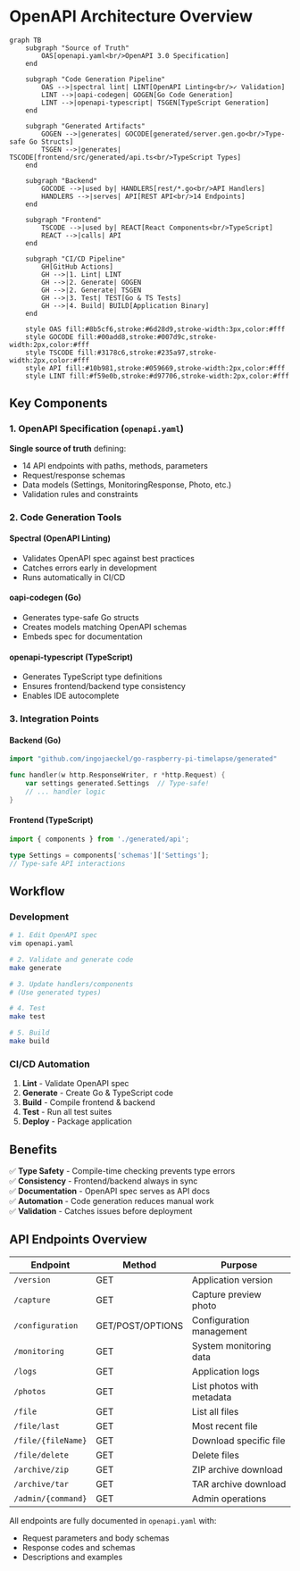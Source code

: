 # OpenAPI Architecture Overview

```mermaid
graph TB
    subgraph "Source of Truth"
        OAS[openapi.yaml<br/>OpenAPI 3.0 Specification]
    end
    
    subgraph "Code Generation Pipeline"
        OAS -->|spectral lint| LINT[OpenAPI Linting<br/>✓ Validation]
        LINT -->|oapi-codegen| GOGEN[Go Code Generation]
        LINT -->|openapi-typescript| TSGEN[TypeScript Generation]
    end
    
    subgraph "Generated Artifacts"
        GOGEN -->|generates| GOCODE[generated/server.gen.go<br/>Type-safe Go Structs]
        TSGEN -->|generates| TSCODE[frontend/src/generated/api.ts<br/>TypeScript Types]
    end
    
    subgraph "Backend"
        GOCODE -->|used by| HANDLERS[rest/*.go<br/>API Handlers]
        HANDLERS -->|serves| API[REST API<br/>14 Endpoints]
    end
    
    subgraph "Frontend"
        TSCODE -->|used by| REACT[React Components<br/>TypeScript]
        REACT -->|calls| API
    end
    
    subgraph "CI/CD Pipeline"
        GH[GitHub Actions]
        GH -->|1. Lint| LINT
        GH -->|2. Generate| GOGEN
        GH -->|2. Generate| TSGEN
        GH -->|3. Test| TEST[Go & TS Tests]
        GH -->|4. Build| BUILD[Application Binary]
    end
    
    style OAS fill:#8b5cf6,stroke:#6d28d9,stroke-width:3px,color:#fff
    style GOCODE fill:#00add8,stroke:#007d9c,stroke-width:2px,color:#fff
    style TSCODE fill:#3178c6,stroke:#235a97,stroke-width:2px,color:#fff
    style API fill:#10b981,stroke:#059669,stroke-width:2px,color:#fff
    style LINT fill:#f59e0b,stroke:#d97706,stroke-width:2px,color:#fff
```

## Key Components

### 1. OpenAPI Specification (`openapi.yaml`)
**Single source of truth** defining:
- 14 API endpoints with paths, methods, parameters
- Request/response schemas
- Data models (Settings, MonitoringResponse, Photo, etc.)
- Validation rules and constraints

### 2. Code Generation Tools

#### Spectral (OpenAPI Linting)
- Validates OpenAPI spec against best practices
- Catches errors early in development
- Runs automatically in CI/CD

#### oapi-codegen (Go)
- Generates type-safe Go structs
- Creates models matching OpenAPI schemas
- Embeds spec for documentation

#### openapi-typescript (TypeScript)
- Generates TypeScript type definitions
- Ensures frontend/backend type consistency
- Enables IDE autocomplete

### 3. Integration Points

#### Backend (Go)
```go
import "github.com/ingojaeckel/go-raspberry-pi-timelapse/generated"

func handler(w http.ResponseWriter, r *http.Request) {
    var settings generated.Settings  // Type-safe!
    // ... handler logic
}
```

#### Frontend (TypeScript)
```typescript
import { components } from './generated/api';

type Settings = components['schemas']['Settings'];
// Type-safe API interactions
```

## Workflow

### Development
```bash
# 1. Edit OpenAPI spec
vim openapi.yaml

# 2. Validate and generate code
make generate

# 3. Update handlers/components
# (Use generated types)

# 4. Test
make test

# 5. Build
make build
```

### CI/CD Automation
1. **Lint** - Validate OpenAPI spec
2. **Generate** - Create Go & TypeScript code
3. **Build** - Compile frontend & backend
4. **Test** - Run all test suites
5. **Deploy** - Package application

## Benefits

✅ **Type Safety** - Compile-time checking prevents type errors  
✅ **Consistency** - Frontend/backend always in sync  
✅ **Documentation** - OpenAPI spec serves as API docs  
✅ **Automation** - Code generation reduces manual work  
✅ **Validation** - Catches issues before deployment  

## API Endpoints Overview

| Endpoint | Method | Purpose |
|----------|--------|---------|
| `/version` | GET | Application version |
| `/capture` | GET | Capture preview photo |
| `/configuration` | GET/POST/OPTIONS | Configuration management |
| `/monitoring` | GET | System monitoring data |
| `/logs` | GET | Application logs |
| `/photos` | GET | List photos with metadata |
| `/file` | GET | List all files |
| `/file/last` | GET | Most recent file |
| `/file/{fileName}` | GET | Download specific file |
| `/file/delete` | GET | Delete files |
| `/archive/zip` | GET | ZIP archive download |
| `/archive/tar` | GET | TAR archive download |
| `/admin/{command}` | GET | Admin operations |

All endpoints are fully documented in `openapi.yaml` with:
- Request parameters and body schemas
- Response codes and schemas
- Descriptions and examples
